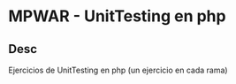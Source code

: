 # MPWAR - UnitTesting en php 


## Desc
Ejercicios de UnitTesting en php (un ejercicio en cada rama)

